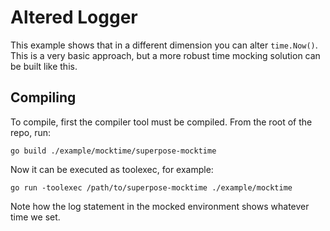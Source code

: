 # Altered Logger

This example shows that in a different dimension you can alter `time.Now()`. This is a very basic approach, but a more
robust time mocking solution can be built like this.

## Compiling

To compile, first the compiler tool must be compiled. From the root of the repo, run:

    go build ./example/mocktime/superpose-mocktime

Now it can be executed as toolexec, for example:

    go run -toolexec /path/to/superpose-mocktime ./example/mocktime

Note how the log statement in the mocked environment shows whatever time we set.